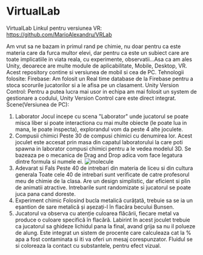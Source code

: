 # VirtualLab
VirtualLab
Linkul pentru versiunea VR: https://github.com/MarioAlexandru/VRLab

   Am vrut sa ne bazam in primul rand pe chimie, nu doar pentru ca este materia care da furca multor elevi, dar pentru ca este un subiect care are toate implicatiile in viata reala, cu experimente, observatii...Asa ca am ales Unity, deoarece are multe module de aplicabilitate, Mobile, Desktop, VR.
Acest repository contine si versiunea de mobil si cea de PC.
    Tehnologii folosite:
Firebase:
Am folosit un Real time database de la Firebase pentru a stoca scorurile jucatorilor si a le afisa pe un clasament.
Unity Version Control:
Pentru a putea lucra mai usor in echipa am mai folosit un system de gestionare a codului, Unity Version Control care este direct integrat.
	Scene(Versiunea de PC):
1.  Laborator
Jocul incepe cu scena "Laborator" unde jucatorul se poate misca liber si poate interactiona cu mai multe obiecte (le poate lua in mana, le poate inspecta), explorandul vom da peste 4 alte joculete.
3.  Compusii chimici Peste 30 de compusi chimici cu denumirea lor.
Acest joculet este accesat prin masa din capatul laboratorului la care poti spawna in laborator compusi chimici pentru a le vedea modelul 3D. Se bazeaza pe o mecanica de Drag and Drop adica vom face legatura dintre formula si numele ei.
![molecule](https://github.com/MarioAlexandru/VirtualLab/blob/main/Assets/Gifs/Molecule%20Preview.gif)
4.  Adevarat si Fals
Peste 40 de intrebari din materia de liceu si din cultura generala
Toate cele 40 de intrebari sunt verificate de catre profesorul meu de chimie de la clasa. Are un design simplistic, dar eficient si plin de animatii atractive. Intrebarile sunt randomizate si jucatorul se poate juca pana cand doreste.
5.  Experiment chimic
     Folosind bucla metalică curățată, trebuie sa se ia un eșantion de sare metalică și așezați-l în flacăra becului Bunsen.
6.  Jucatorul va observa cu atenție culoarea flăcării, fiecare metal va produce o culoare specifică în flacără. 
Labirint
In acest joculet trebuie ca jucatorul sa ghideze lichidul pana la final, avand grija sa nu il polueze de alung. Este integrat un sistem de procente care calculeaza cat la % apa a fost contaminata si iti va oferi un mesaj corespunzator. Fluidul se si coloreaza la contact cu substantele, pentru efect vizual.

